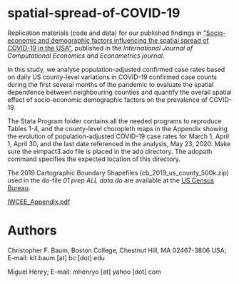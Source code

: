 # spatial-spread-of-COVID-19

Replication materials (code and data) for our published findings in ["Socio-economic and demographic factors influencing the spatial spread of COVID-19 in the USA"](https://www.inderscienceonline.com/doi/abs/10.1504/IJCEE.2022.126313), published in the _International Journal of Computational Economics and Econometrics journal_. 

In this study, we analyse population-adjusted confirmed case rates based on daily US county-level variations in COVID-19 confirmed case counts during the first several months of the pandemic to evaluate the spatial dependence between neighbouring counties and quantify the overall spatial effect of socio-economic demographic factors on the prevalence of COVID-19.

The Stata Program folder contains all the needed programs to reproduce Tables 1-4, and the county-level choropleth maps in the Appendix showing the evolution of population-adjusted COVID-19 case rates for March 1, April 1, April 30, and the last date referenced in the analysis, May 23, 2020. Make sure the eimpact3.ado file is placed in the ado directory. The adopath command specifies the expected location of this directory.

The 2019 Cartographic Boundary Shapefiles (cb_2019_us_county_500k.zip) used in the do-file *01 prep ALL data.do* are available at the [US Census Bureau](https://www2.census.gov/geo/tiger/GENZ2019/shp/).


[IWCEE_Appendix.pdf](https://github.com/mhenryo/spatial-spread-of-COVID-19/files/13694097/IWCEE_Appendix.pdf)












# Authors
Christopher F. Baum, Boston College, Chestnut Hill, MA 02467-3806 USA; E-mail: kit.baum [at] bc [dot] edu

Miguel Henry; E-mail: mhenryo [at] yahoo [dot] com
